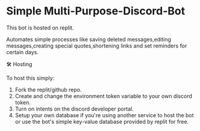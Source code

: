 # Simple Multi-Purpose-Discord-Bot

This bot is hosted on replit.

Automates simple processes like saving deleted messages,editing messages,creating special quotes,shortening links and set reminders for certain days. 

🛠️ Hosting

To host this simply: 
1) Fork the replit/github repo. 
2) Create and change the environment token variable to your own discord token.
3) Turn on intents on the discord developer portal.
4) Setup your own database if you're using another service to host the bot or use the bot's simple key-value database provided by replit for free.
